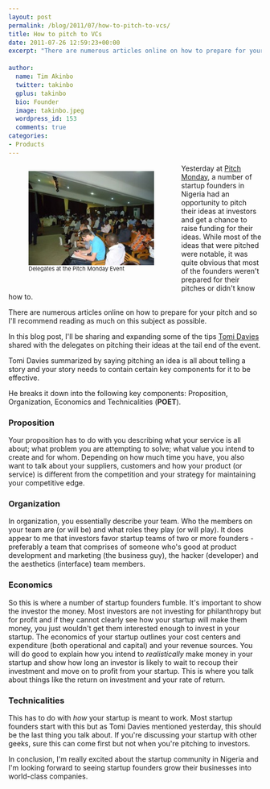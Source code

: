 ```yaml
---
layout: post
permalink: /blog/2011/07/how-to-pitch-to-vcs/
title: How to pitch to VCs
date: 2011-07-26 12:59:23+00:00
excerpt: "There are numerous articles online on how to prepare for your pitch and so I'll recommend reading as much on this subject as possible..."

author:
  name: Tim Akinbo
  twitter: takinbo
  gplus: takinbo 
  bio: Founder
  image: takinbo.jpeg
  wordpress_id: 153
  comments: true
categories:
- Products
---
```


<figure style="float:left;">
	<img src="/media/2011/07/DSC00719-250x187.jpg" align="left" width="250" style="margin-right:1em;">
	<figcaption style="font-size:11px; padding-bottom:1em;">Delegates at the Pitch Monday Event</figcaption>
</figure>

Yesterday at [Pitch Monday](http://pitchmonday.eventbrite.com/), a number of startup founders in Nigeria had an opportunity to pitch their ideas at investors and get a chance to raise funding for their ideas. While most of the ideas that were pitched were notable, it was quite obvious that most of the founders weren't prepared for their pitches or didn't know how to.

There are numerous articles online on how to prepare for your pitch and so I'll recommend reading as much on this subject as possible.

In this blog post, I'll be sharing and expanding some of the tips [Tomi Davies](http://twitter.com/TomiDee) shared with the delegates on pitching their ideas at the tail end of the event.

Tomi Davies summarized by saying pitching an idea is all about telling a story and your story needs to contain certain key components for it to be effective.

He breaks it down into the following key components: Proposition, Organization, Economics and Technicalities (**POET**).


### Proposition


Your proposition has to do with you describing what your service is all about; what problem you are attempting to solve; what value you intend to create and for whom. Depending on how much time you have, you also want to talk about your suppliers, customers and how your product (or service) is different from the competition and your strategy for maintaining your competitive edge.


### Organization


In organization, you essentially describe your team. Who the members on your team are (or will be) and what roles they play (or will play). It does appear to me that investors favor startup teams of two or more founders - preferably a team that comprises of someone who's good at product development and marketing (the business guy), the hacker (developer) and the aesthetics (interface) team members.


### Economics


So this is where a number of startup founders fumble. It's important to show the investor the money. Most investors are not investing for philanthropy but for profit and if they cannot clearly see how your startup will make them money, you just wouldn't get them interested enough to invest in your startup. The economics of your startup outlines your cost centers and expenditure (both operational and capital) and your revenue sources. You will do good to explain how you intend to _realistically_ make money in your startup and show how long an investor is likely to wait to recoup their investment and move on to profit from your startup. This is where you talk about things like the return on investment and your rate of return.


### Technicalities


This has to do with _how_ your startup is meant to work. Most startup founders start with this but as Tomi Davies mentioned yesterday, this should be the last thing you talk about. If you're discussing your startup with other geeks, sure this can come first but not when you're pitching to investors.

In conclusion, I'm really excited about the startup community in Nigeria and I'm looking forward to seeing startup founders grow their businesses into world-class companies.
